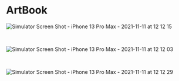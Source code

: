 # ArtBook
![Simulator Screen Shot - iPhone 13 Pro Max - 2021-11-11 at 12 12 15](https://user-images.githubusercontent.com/88663603/141272758-f1857e9b-e2d0-4381-9e68-eddcb193edab.png)

<br>

![Simulator Screen Shot - iPhone 13 Pro Max - 2021-11-11 at 12 12 03](https://user-images.githubusercontent.com/88663603/141272794-087ceecb-440c-427e-a07e-1f68fcfeb9c9.png)


<br>

![Simulator Screen Shot - iPhone 13 Pro Max - 2021-11-11 at 12 12 29](https://user-images.githubusercontent.com/88663603/141272690-4949f8f9-6c70-4352-b867-5201adc90f5f.png)

